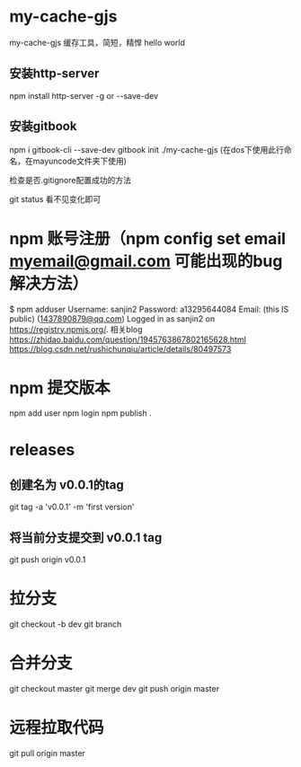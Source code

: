 # my-cache-gjs
my-cache-gjs   缓存工具，简短，精悍
hello world

## 安装http-server
npm install http-server -g or --save-dev

## 安装gitbook
npm i gitbook-cli --save-dev
gitbook init ./my-cache-gjs (在dos下使用此行命名，在mayuncode文件夹下使用)

检查是否.gitignore配置成功的方法

git status 看不见变化即可

# npm 账号注册（npm config set email myemail@gmail.com 可能出现的bug解决方法）
$ npm adduser
Username: sanjin2
Password: a13295644084
Email: (this IS public) (1437890879@qq.com)
Logged in as sanjin2 on https://registry.npmjs.org/.
相关blog
https://zhidao.baidu.com/question/1945763867802165628.html
https://blog.csdn.net/rushichunqiu/article/details/80497573

# npm 提交版本
npm add user
npm login
npm publish .

# releases
## 创建名为 v0.0.1的tag
git tag -a 'v0.0.1' -m 'first version'
## 将当前分支提交到 v0.0.1 tag
git push origin v0.0.1

# 拉分支
git checkout -b dev
git branch

# 合并分支
git checkout master
git merge dev
git push origin master

# 远程拉取代码
git pull origin master


